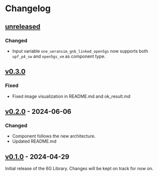 # Changelog

## [unreleased]

### Changed
- Input variable `one_ueransim_gnb_linked_open5gs` now supports both `upf_p4_sw` and `open5gs_vm` as component type.

## [v0.3.0]
### Fixed
- Fixed image visualization in README.md and ok_result.md


## [v0.2.0] - 2024-06-06
### Changed
- Component follows the new architecture.
- Updated README.md


## [v0.1.0] - 2024-04-29
Initial release of the 6G Library. Changes will be kept on track for now on.


<!-- Change latest version value at every release -->
[unreleased]: https://github.com/6G-SANDBOX/6G-Library/compare/v0.3.0...unreleased
[v0.3.0]: https://github.com/6G-SANDBOX/6G-Library/compare/v0.2.1...v0.3.0
[v0.2.0]: https://github.com/6G-SANDBOX/6G-Library/compare/v0.1.0...v0.2.0
[v0.1.0]: https://github.com/6G-SANDBOX/6G-Library/releases/tag/v0.1.0



<!-- FIELDS PER VERSION -->
<!--
### Added

- New features

### Changed

- Changes in existing functionality

### Deprecated

- Soon-to-be removed features

### Removed

- Removed features

### Fixed

- Bug fixes

### Security

- Vulnerability warnings
-->